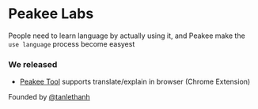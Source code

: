 # Peakee Labs

People need to learn language by actually using it, and Peakee make the `use language` process become easyest

### We released

- [Peakee Tool](https://chromewebstore.google.com/detail/peakee/hmmkoppbjhfcjndlhkcipbggommjcfeg) supports translate/explain in browser (Chrome Extension)

Founded by [@tanlethanh](https://github.com/tanlethanh)
